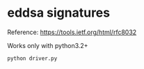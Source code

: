 # eddsa signatures

Reference: https://tools.ietf.org/html/rfc8032

Works only with python3.2+

```
python driver.py
```

